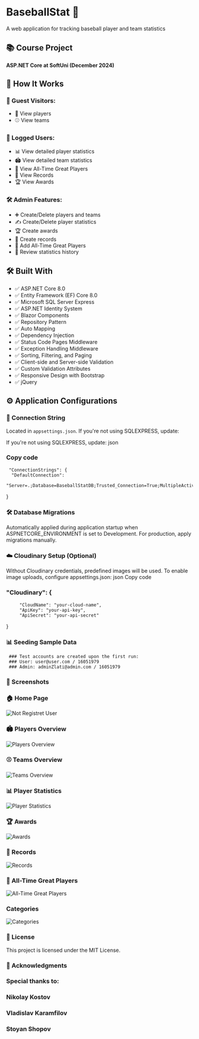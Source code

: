 ﻿# BaseballStat 🎯
A web application for tracking baseball player and team statistics

## 📚 Course Project
**ASP.NET Core at SoftUni (December 2024)**

## 🚀 How It Works
### 👥 Guest Visitors:
- 👀 View players
- ⚾ View teams

### 🔑 Logged Users:
- 📊 View detailed player statistics
- 🏟️ View detailed team statistics
- 🌟 View All-Time Great Players
- 🏅 View Records
- 🏆 View Awards

### 🛠️ Admin Features:
- ➕ Create/Delete players and teams
- ✍️ Create/Delete player statistics
- 🏆 Create awards
- 📜 Create records
- 🏅 Add All-Time Great Players
- 📖 Review statistics history

## 🛠️ Built With
- ✅ ASP.NET Core 8.0
- ✅ Entity Framework (EF) Core 8.0
- ✅ Microsoft SQL Server Express
- ✅ ASP.NET Identity System
- ✅ Blazor Components
- ✅ Repository Pattern
- ✅ Auto Mapping
- ✅ Dependency Injection
- ✅ Status Code Pages Middleware
- ✅ Exception Handling Middleware
- ✅ Sorting, Filtering, and Paging
- ✅ Client-side and Server-side Validation
- ✅ Custom Validation Attributes
- ✅ Responsive Design with Bootstrap
- ✅ jQuery

## ⚙️ Application Configurations
### 🔗 Connection String
Located in `appsettings.json`. If you're not using SQLEXPRESS, update:

If you're not using SQLEXPRESS, update:
json
  ### Copy code
     "ConnectionStrings": {
      "DefaultConnection": 
      "Server=.;Database=BaseballStatDB;Trusted_Connection=True;MultipleActiveResultSets=true"
}
### 🛠️ Database Migrations
Automatically applied during application startup when ASPNETCORE_ENVIRONMENT is set to Development.
For production, apply migrations manually.
### ☁️ Cloudinary Setup (Optional)
Without Cloudinary credentials, predefined images will be used.
To enable image uploads, configure appsettings.json:
json
Copy code
   ### "Cloudinary": {
         "CloudName": "your-cloud-name",
         "ApiKey": "your-api-key",
         "ApiSecret": "your-api-secret"
}
### 📊 Seeding Sample Data
     ### Test accounts are created upon the first run:
     ### User: user@user.com / 16051979
     ### Admin: adminZlati@admin.com / 16051979
### 📸 Screenshots

### 🏠 Home Page
![Not Registret User](https://res.cloudinary.com/dsbprqxc5/image/upload/v1733158152/Players/BaseballStat_xsallf.jpg)

### 🏟️ Players Overview

![Players Overview](https://res.cloudinary.com/dsbprqxc5/image/upload/v1733158323/Players/Players_l6us5m.jpg)
### ⚾ Teams Overview

![Teams Overview](https://res.cloudinary.com/dsbprqxc5/image/upload/v1733158432/Players/Teams_doyyzg.jpg)

### 📊 Player Statistics
![Player Statistics](https://res.cloudinary.com/dsbprqxc5/image/upload/v1733575336/Players/PlayerStatistic_dbagky.jpg)

### 🏆 Awards
![Awards](https://res.cloudinary.com/dsbprqxc5/image/upload/v1733575309/Players/Awards_gpxiz7.jpg)

### 🏅 Records
![Records](https://res.cloudinary.com/dsbprqxc5/image/upload/v1733575282/Players/BaseballRecords_ljnlfa.jpg)

### 🌟 All-Time Great Players
![All-Time Great Players](https://res.cloudinary.com/dsbprqxc5/image/upload/v1733575210/Players/AllTime_pgdplm.jpg)

### Categories
![Categories](https://res.cloudinary.com/dsbprqxc5/image/upload/v1733575145/Players/Category_qcc0er.jpg)

### 📜 License
This project is licensed under the MIT License.

### 🙏 Acknowledgments

### Special thanks to:

### Nikolay Kostov
### Vladislav Karamfilov
### Stoyan Shopov

